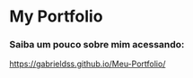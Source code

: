 # My Portfolio

### Saiba um pouco sobre mim acessando:

https://gabrieldss.github.io/Meu-Portfolio/
